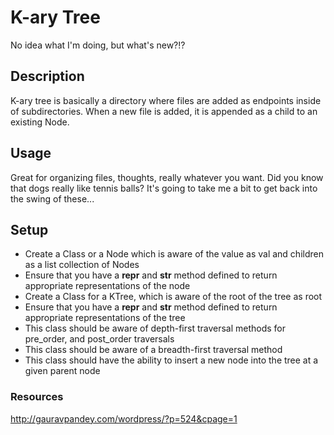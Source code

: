 # K-ary Tree

No idea what I'm doing, but what's new?!?

## Description
K-ary tree is basically a directory where files are added as endpoints inside of subdirectories. When a new file is added, it is appended as a child to an existing Node.

## Usage
Great for organizing files, thoughts, really whatever you want. Did you know that dogs really like tennis balls? It's going to take me a bit to get back into the swing of these...

## Setup
- Create a Class or a Node which is aware of the value as val and children as a list collection of Nodes
- Ensure that you have a __repr__ and __str__ method defined to return appropriate representations of the node
- Create a Class for a KTree, which is aware of the root of the tree as root
- Ensure that you have a __repr__ and __str__ method defined to return appropriate representations of the tree
- This class should be aware of depth-first traversal methods for pre_order, and post_order traversals
- This class should be aware of a breadth-first traversal method
- This class should have the ability to insert a new node into the tree at a given parent node

### Resources
http://gauravpandey.com/wordpress/?p=524&cpage=1
